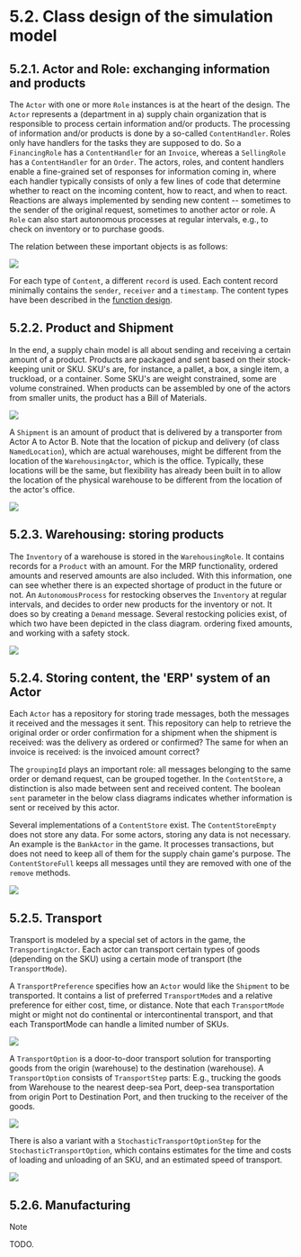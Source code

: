 # 5.2. Class design of the simulation model

## 5.2.1. Actor and Role: exchanging information and products

The `Actor` with one or more `Role` instances is at the heart of the design. The `Actor` represents a (department in a) supply chain organization that is responsible to process certain information and/or products. The processing of information and/or products is done by a so-called `ContentHandler`. Roles only have handlers for the tasks they are supposed to do. So a `FinancingRole` has a `ContentHandler` for an `Invoice`, whereas a `SellingRole` has a `ContentHandler` for an `Order`. The actors, roles, and content handlers enable a fine-grained set of responses for information coming in, where each handler typically consists of only a few lines of code that determine whether to react on the incoming content, how to react, and when to react. Reactions are always implemented by sending new content -- sometimes to the sender of the original request, sometimes to another actor or role. A `Role` can also start autonomous processes at regular intervals, e.g., to check on inventory or to purchase goods.

The relation between these important objects is as follows:

![](diagrams/actor-classes.svg)

For each type of `Content`, a different `record` is used. Each content record minimally contains the `sender`, `receiver` and a `timestamp`. The content types have been described in the [function design](function-design.md).


## 5.2.2. Product and Shipment

In the end, a supply chain model is all about sending and receiving a certain amount of a product. Products are packaged and sent based on their stock-keeping unit or SKU. SKU's are, for instance, a pallet, a box, a single item, a truckload, or a container. Some SKU's are weight constrained, some are volume constrained. When products can be assembled by one of the actors from smaller units, the product has a Bill of Materials. 

![](diagrams/product-classes.svg)

A `Shipment` is an amount of product that is delivered by a transporter from Actor A to Actor B. Note that the location of pickup and delivery (of class `NamedLocation`), which are actual warehouses, might be different from the location of the `WarehousingActor`, which is the office. Typically, these locations will be the same, but flexibility has already been built in to allow the location of the physical warehouse to be different from the location of the actor's office.

![](diagrams/shipment-classes.svg)



## 5.2.3. Warehousing: storing products

The `Inventory` of a warehouse is stored in the `WarehousingRole`. It contains records for a `Product` with an amount. For the MRP functionality, ordered amounts and reserved amounts are also included. With this information, one can see whether there is an expected shortage of product in the future or not. An `AutonomousProcess` for restocking observes the `Inventory` at regular intervals, and decides to order new products for the inventory or not. It does so by creating a `Demand` message. Several restocking policies exist, of which two have been depicted in the class diagram. ordering fixed amounts, and working with a safety stock.

![](diagrams/warehousing-classes.svg)


## 5.2.4. Storing content, the 'ERP' system of an Actor

Each `Actor` has a repository for storing trade messages, both the messages it received and the messages it sent. This repository can help to retrieve the original order or order confirmation for a shipment when the shipment is received: was the delivery as ordered or confirmed? The same for when an invoice is received: is the invoiced amount correct? 

The `groupingId` plays an important role: all messages belonging to the same order or demand request, can be grouped together. In the `ContentStore`, a distinction is also made between sent and received content. The boolean `sent` parameter in the below class diagrams indicates whether information is sent or received by this actor.

Several implementations of a `ContentStore` exist. The `ContentStoreEmpty` does not store any data. For some actors, storing any data is not necessary. An example is the `BankActor` in the game. It processes transactions, but does not need to keep all of them for the supply chain game's purpose. The `ContentStoreFull` keeps all messages until they are removed with one of the `remove` methods.

![](diagrams/content-store-classes.svg)


## 5.2.5. Transport

Transport is modeled by a special set of actors in the game, the `TransportingActor`. Each actor can transport certain types of goods (depending on the SKU) using a certain mode of transport (the `TransportMode`). 

A `TransportPreference` specifies how an `Actor` would like the `Shipment` to be transported. It contains a list of preferred `TransportMode`s and a relative preference for either cost, time, or distance. Note that each `TransportMode` might or might not do continental or intercontinental transport, and that each TransportMode can handle a limited number of SKUs.

![](diagrams/transport-preference-classes.svg)

A `TransportOption` is a door-to-door transport solution for transporting goods from the origin (warehouse) to the destination (warehouse). A `TransportOption` consists of `TransportStep` parts: E.g., trucking the goods from Warehouse to the nearest deep-sea Port, deep-sea transportation from origin Port to Destination Port, and then trucking to the receiver of the goods.

![](diagrams/transport-option-classes.svg)

There is also a variant with a `StochasticTransportOptionStep` for the `StochasticTransportOption`, which contains estimates for the time and costs of loading and unloading of an SKU, and an estimated speed of transport.

![](diagrams/stochastic-transport-option-classes.svg)


## 5.2.6. Manufacturing

> [!NOTE]
> TODO.


